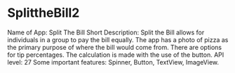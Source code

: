 # SplittheBill2
Name of App: Split The Bill
Short Description: Split the Bill allows for individuals in a group to pay the bill equally. The app has a 
photo of pizza as the primary purpose of where the bill would come from. There are options for tip percentages.
The calculation is made with the use of the button. 
API level: 27
Some important features: Spinner, Button, TextView, ImageView.
